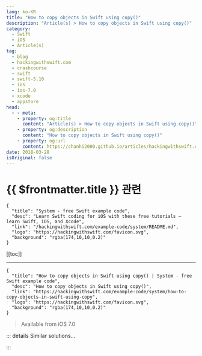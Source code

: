 ```yaml
---
lang: ko-KR
title: "How to copy objects in Swift using copy()"
description: "Article(s) > How to copy objects in Swift using copy()"
category:
  - Swift
  - iOS
  - Article(s)
tag: 
  - blog
  - hackingwithswift.com
  - crashcourse
  - swift
  - swift-5.10
  - ios
  - ios-7.0
  - xcode
  - appstore
head:
  - - meta:
    - property: og:title
      content: "Article(s) > How to copy objects in Swift using copy()"
    - property: og:description
      content: "How to copy objects in Swift using copy()"
    - property: og:url
      content: https://chanhi2000.github.io/articles/hackingwithswift.com/example-code/system/how-to-copy-objects-in-swift-using-copy.html
date: 2018-03-28
isOriginal: false
---
```


# {{ $frontmatter.title }} 관련

```component VPCard
{
  "title": "System - free Swift example code",
  "desc": "Learn Swift coding for iOS with these free tutorials – learn Swift, iOS, and Xcode",
  "link": "/hackingwithswift.com/example-code/system/README.md",
  "logo": "https://hackingwithswift.com/favicon.svg",
  "background": "rgba(174,10,10,0.2)"
}
```

[[toc]]

---

```component VPCard
{
  "title": "How to copy objects in Swift using copy() | System - free Swift example code",
  "desc": "How to copy objects in Swift using copy()",
  "link": "https://hackingwithswift.com/example-code/system/how-to-copy-objects-in-swift-using-copy",
  "logo": "https://hackingwithswift.com/favicon.svg",
  "background": "rgba(174,10,10,0.2)"
}
```

> Available from iOS 7.0

<!-- TODO: 작성 -->

<!-- 
There are two main complex data types in Swift – objects and structs – and they do so many things similarly that you'd be forgiven for not being sure exactly where they differ. Well, one of the key areas is down to copying: two variables can point at the same object so that changing one changes them both, whereas if you tried that with structs you'd find that Swift creates a full copy so that changing the copy does not affect the original.

Having lots of objects point at the same data can be useful, but frequently you'll want to modify *copies* so that modifying one object doesn't have an effect on anything else. To make this work you need to do three things:

- Make your class conform to `NSCopying`. This isn't strictly required, but it makes your intent clear.
<li>Implement the method `copy(with:)`, where the actual copying happens.
<li>Call `copy()` on your object.

Here's an example of a `Person` class that conforms fully to the `NSCopying` protocol:

```swift
    class Person: NSObject, NSCopying {
    var firstName: String
    var lastName: String
    var age: Int

    init(firstName: String, lastName: String, age: Int) {
        self.firstName = firstName
        self.lastName = lastName
        self.age = age
    }

    func copy(with zone: NSZone? = nil) -> Any {
        let copy = Person(firstName: firstName, lastName: lastName, age: age)
        return copy
    }
}
```

Note that `copy(with:)` is implemented by creating a new `Person` object using the current person's information.

With that done, you can test out your copying like this:

```swift
let paul = Person(firstName: "Paul", lastName: "Hudson", age: 36)
let sophie = paul.copy() as! Person

sophie.firstName = "Sophie"
sophie.age = 6

print("\(paul.firstName) \(paul.lastName) is \(paul.age)")
print("\(sophie.firstName) \(sophie.lastName) is \(sophie.age)")
```

-->

::: details Similar solutions…

<!--
/quick-start/swiftui/observable-objects-environment-objects-and-published">Observable objects, environment objects, and @Published 
/example-code/language/what-is-copy-on-write">What is copy on write? 
/example-code/system/how-to-copy-text-to-the-clipboard-using-uipasteboard">How to copy text to the clipboard using UIPasteboard 
/example-code/uikit/how-to-disable-undo-redo-copy-and-paste-gestures-using-editinginteractionconfiguration">How to disable undo, redo, copy, and paste gestures using editingInteractionConfiguration 
/example-code/language/how-to-convert-json-into-swift-objects-using-codable">How to convert JSON into Swift objects using Codable</a>
-->

:::

